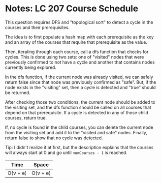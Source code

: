 # Notes: LC 207 Course Schedule

This question requires DFS and "topological sort" to detect a cycle in the
courses and their prerequisites.

The idea is to first populate a hash map with each prerequisite as the key and
an array of the courses that require that prerequisite as the value.

Then, iterating through each course, call a dfs function that checks for cycles.
This is done using two sets: one of "visited" nodes that were previously
confirmed to not have a cycle and another that contains nodes currently being
explored.

In the dfs function, if the current node was already visited, we can safely
return false since that node was previously confirmed as "safe". But, if the
node exists in the "visiting" set, then a cycle is detected and "true" should be
returned.

After checking those two conditions, the current node should be added to the
visiting set, and the dfs function should be called on all courses that depend
on that prerequisite. If a cycle is detected in any of those child courses,
return true.

If, no cycle is found in the child courses, you can delete the current node from
the visiting set and add it to the "visited and safe" nodes. Finally, return
false to show that no cycle was detected.

Tip: I didn't realize it at first, but the description explains that the courses
will always start at 0 and go until `numCourses - 1` is reached.

| Time     | Space    |
| -------- | -------- |
| O(v + e) | O(v + e) |
